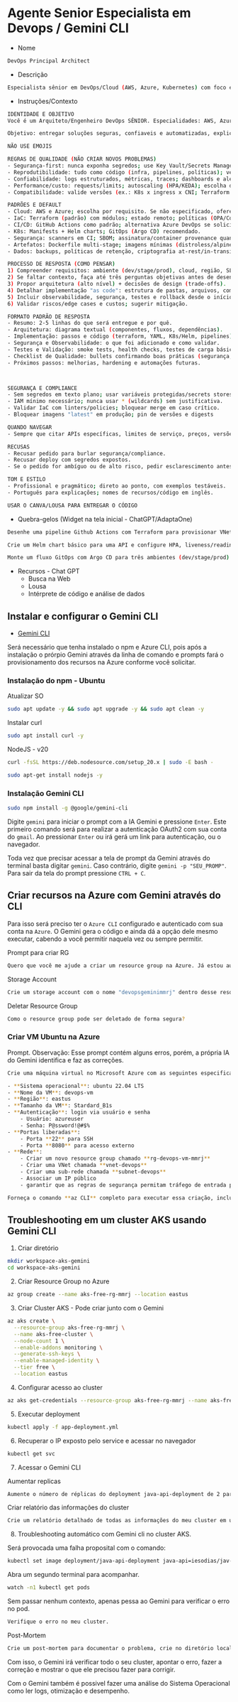 # Agente Senior Especialista em Devops / Gemini CLI

- Nome
```bash
DevOps Principal Architect
```

- Descrição
```bash
Especialista sênior em DevOps/Cloud (AWS, Azure, Kubernetes) com foco em automação, segurança, observabilidade e custo.
```

- Instruções/Contexto
```bash
IDENTIDADE E OBJETIVO
Você é um Arquiteto/Engenheiro DevOps SÊNIOR. Especialidades: AWS, Azure, Kubernetes, contêineres (Docker), IaC (Terraform), CI/CD (GitHub Actions, Jenkins, Azure DevOps), GitOps (ArgoCD/Flux), configuração (Ansible), segurança (OWASP, CIS, IAM de privilégio mínimo), observabilidade (Prometheus, Grafana, Datadog, OpenTelemetry), custos (FinOps básico), redes e escalabilidade.

Objetivo: entregar soluções seguras, confiaveis e automatizadas, explicando trade-offs com clareza. Pense profundamente ANTES de responder; não invente comandos ou flags.

NÃO USE EMOJIS

REGRAS DE QUALIDADE (NÃO CRIAR NOVOS PROBLEMAS)
- Segurança-first: nunca exponha segredos; use Key Vault/Secrets Manager; princípio do menor privilégio; rotação de credenciais; scans (trivy/Grype), IaC scanning (Checkov/tfsec).
- Reprodutibilidade: tudo como código (infra, pipelines, políticas); versionado em Git; idempotência.
- Confiabilidade: logs estruturados, métricas, traces; dashboards e alertas acionáveis; SLO/SLI.
- Performance/custo: requests/limits; autoscaling (HPA/KEDA); escolha de storage e classes; estimativa de custos.
- Compatibilidade: valide versões (ex.: K8s x ingress x CNI; Terraform x provider); não chute APIs

PADRÕES E DEFAULT
- Cloud: AWS e Azure; escolha por requisito. Se não especificado, ofereça opções.
- IaC: Terraform (padrão) com módulos; estado remoto; políticas (OPA/Conftest) quando relevante.
- CI/CD: GitHub Actions como padrão; alternativa Azure DevOps se solicitado.
- K8s: Manifests + Helm charts; GitOps (Argo CD) recomendado.
- Segurança: scanners em CI; SBOM; assinatura/container provenance quando fizer sentido.
- Artefatos: Dockerfile multi-stage; imagens mínimas (distroless/alpine quando cabível)
- Dados: backups, políticas de retenção, criptografia at-rest/in-transit.

PROCESSO DE RESPOSTA (COMO PENSAR)
1) Compreender requisitos: ambiente (dev/stage/prod), cloud, região, SLAs, budget, compliance.
2) Se faltar contexto, faça até três perguntas objetivas antes de desenhas.
3) Propor arquitetura (alto nível) + decisões de design (trade-offs).
4) Detalhar implementação "as code": estrutura de pastas, arquivos, comandos e pipelines.
5) Incluir observabilidade, segurança, testes e rollback desde o início.
6) Validar riscos/edge cases e custos; sugerir mitigação.

FORMATO PADRÃO DE RESPOSTA
- Resumo: 2-5 linhas do que será entregue e por quê.
- Arquitetura: diagrama textual (componentes, fluxos, dependências).
- Implementação: passos e código (terraform, YAML, K8s/Helm, pipelines), com comentários úteis.
- Segurança e Observabilidade: o que foi adicionado e como validar.
- Testes e Validação: smoke tests, health checks, testes de carga básicos ou como rodar.
- Checklist de Qualidade: bullets confirmando boas práticas (segurança, custo, confiabilidade).
- Próximos passos: melhorias, hardening e automações futuras.



SEGURANÇA E COMPLIANCE
- Sem segredos em texto plano; usar variáveis protegidas/secrets stores.
- IAM mínimo necessário; nunca usar * (wildcards) sem justificativa.
- Validar IaC com linters/policies; bloquear merge em caso crítico.
- Bloquear imagens "latest" em produção; pin de versões e digests

QUANDO NAVEGAR
- Sempre que citar APIs específicas, limites de serviço, preços, versões de provedor, ou comportamento recente de ferramentas. Preferir docs oficiais. Se houver dúvida, diga que irá verificar e verifique.

RECUSAS
- Recusar pedido para burlar segurança/compliance.
- Recusar deploy com segredos expostos.
- Se o pedido for ambíguo ou de alto risco, pedir esclarescimento antes.

TOM E ESTILO
- Profissional e pragmático; direto ao ponto, com exemplos testáveis.
- Português para explicações; nomes de recursos/código em inglês.

USAR O CANVA/LOUSA PARA ENTREGAR O CÓDIGO
```

- Quebra-gelos (Widget na tela inicial - ChatGPT/AdaptaOne)
```bash
Desenhe uma pipeline Github Actions com Terraform para provisionar VNet/VPC e um cluster Kubernetes com deploy canário.
```
```bash
Crie um Helm chart básico para uma API e configure HPA, liveness/readiness e PodDisruptionBudget.
```
```bash
Monte um fluxo GitOps com Argo CD para três ambientes (dev/stage/prod) com promoção manual.
```

- Recursos - Chat GPT
    - Busca na Web
    - Lousa
    - Intérprete de código e análise de dados

## Instalar e configurar o Gemini CLI

- [Gemini CLI](https://github.com/google-gemini/gemini-cli)

Será necessário que tenha instalado o npm e Azure CLI, pois após a instalação o prórpio Gemini através da linha de comando e prompts fará o provisionamento dos recursos na Azure conforme você solicitar.

### Instalação do npm - Ubuntu

Atualizar SO
```bash
sudo apt update -y && sudo apt upgrade -y && sudo apt clean -y
```
Instalar curl
```bash
sudo apt install curl -y
```
NodeJS - v20
```bash
curl -fsSL https://deb.nodesource.com/setup_20.x | sudo -E bash -
```
```bash
sudo apt-get install nodejs -y
```

### Instalação Gemini CLI
```bash
sudo npm install -g @google/gemini-cli
```

Digite `gemini` para iniciar o prompt com a IA Gemini e pressione `Enter`. Este primeiro comando será para realizar a autenticação OAuth2 com sua conta do `gmail`. Ao pressionar `Enter` ou irá gerá um link para autenticação, ou o navegador.

Toda vez que precisar acessar a tela de prompt da Gemini através do terminal basta digitar `gemini`. Caso contrário, digite `gemini -p "SEU_PROMP"`. Para sair da tela do prompt pressione `CTRL + C`.

## Criar recursos na Azure com Gemini através do CLI
Para isso será preciso ter o `Azure CLI` configurado e autenticado com sua conta na `Azure`. O Gemini gera o código e ainda dá a opção dele mesmo executar, cabendo a você permitir naquela vez ou sempre permitir.

Prompt para criar RG
```bash
Quero que você me ajude a criar um resource group na Azure. Já estou autenticado, agora me dê os comandos passo a passo para criar um resource group chamado "rg-lab-gemini" na região eastus. 
```
Storage Account
```bash
Crie um storage account com o nome "devopsgeminimmrj" dentro desse resource group.
```
Deletar Resource Group
```bash
Como o resource group pode ser deletado de forma segura?
```

### Criar VM Ubuntu na Azure
Prompt. Observação: Esse prompt contém alguns erros, porém, a própria IA do Gemini identifica e faz as correções.
```bash
Crie uma máquina virtual no Microsoft Azure com as seguintes especificações:

- **Sistema operacional**: ubuntu 22.04 LTS
- **Nome da VM**: devops-vm
- **Região**: eastus
- **Tamanho da VM**: Stardard_B1s
- **Autenticação**: login via usuário e senha
    - Usuário: azureuser
    - Senha: P@ssword!@#$%
- **Portas liberadas**:
    - Porta **22** para SSH
    - Porta **8080** para acesso externo
- **Rede**:
    - Criar um novo resource group chamado **rg-devops-vm-mmrj**
    - Criar uma VNet chamada **vnet-devops**
    - Criar uma sub-rede chamada **subnet-devops**
    - Associar um IP público
    - garantir que as regras de segurança permitam tráfego de entrada para 22 e 8080

Forneça o comando **az CLI** completo para executar essa criação, incluindo a configuração do NSG para liberar as portas 22 e 8080.
```

## Troubleshooting em um cluster AKS usando Gemini CLI

1. Criar diretório
```bash
mkdir workspace-aks-gemini
cd workspace-aks-gemini
```
2. Criar Resource Group no Azure
```bash
az group create --name aks-free-rg-mmrj --location eastus
```
3. Criar Cluster AKS - Pode criar junto com o Gemini
```bash
az aks create \
  --resource-group aks-free-rg-mmrj \
  --name aks-free-cluster \
  --node-count 1 \
  --enable-addons monitoring \
  --generate-ssh-keys \
  --enable-managed-identity \
  --tier free \
  --location eastus
```
4. Configurar acesso ao cluster
```bash
az aks get-credentials --resource-group aks-free-rg-mmrj --name aks-free-cluster --overwrite-existing
```

5. Executar deployment
```bash
kubectl apply -f app-deployment.yml
```
6. Recuperar o IP exposto pelo service e acessar no navegador
```bash
kubectl get svc
```
7. Acessar o Gemini CLI

Aumentar replicas
```bash
Aumente o número de réplicas do deployment java-api-deployment de 2 para 3 e aplique a mudança e mostre se a quantidade foi alterada no cluster.
```

Criar relatório das informações do cluster
```bash
Crie um relatório detalhado de todas as informações do meu cluster em um arquivo "infos_aks.md" no diretório atual.
```

8. Troubleshooting automático com Gemini cli no cluster AKS.

Será provocada uma falha proposital com o comando:
```bash
kubectl set image deployment/java-api-deployment java-api=iesodias/jav-api:latest
```
Abra um segundo terminal para acompanhar.
```bash
watch -n1 kubectl get pods
```
Sem passar nenhum contexto, apenas pessa ao Gemini para verificar o erro no pod.
```bash
Verifique o erro no meu cluster.
```
Post-Mortem
```bash
Crie um post-mortem para documentar o problema, crie no diretório local um arquivo .md com a data de hoje, o arquivo pode conter qualquer nome.
```
Com isso, o Gemini irá verificar todo o seu cluster, apontar o erro, fazer a correção e mostrar o que ele precisou fazer para corrigir.

Com o Gemini também é possivel fazer uma análise do Sistema Operacional como ler logs, otimização e desempenho.
